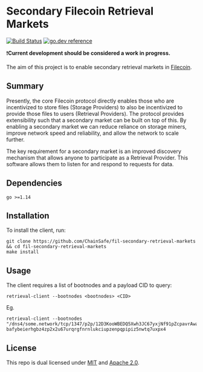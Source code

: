 # Secondary Filecoin Retrieval Markets

[![Build Status](https://travis-ci.com/ChainSafe/fil-secondary-retrieval-markets.svg?branch=main)](https://travis-ci.com/ChainSafe/fil-secondary-retrieval-markets)
[![go.dev reference](https://img.shields.io/badge/go.dev-reference-007d9c?logo=go&logoColor=white)](https://pkg.go.dev/mod/github.com/ChainSafe/fil-secondary-retrieval-markets)

❗**Current development should be considered a work in progress.**

The aim of this project is to enable secondary retrieval markets in [Filecoin](https://filecoin.io/). 

## Summary
Presently, the core Filecoin protocol directly enables those who are incentivized to store files (Storage Providers) to also be incentivized to provide those files to users (Retrieval Providers). The protocol provides extensibility such that a secondary market can be built on top of this. By enabling a secondary market we can reduce reliance on storage miners, improve network speed and reliability, and allow the network to scale further.

The key requirement for a secondary market is an improved discovery mechanism that allows anyone to participate as a Retrieval Provider. This software allows them to listen for and respond to requests for data. 

## Dependencies
`go >=1.14`

## Installation

To install the client, run:
```
git clone https://github.com/ChainSafe/fil-secondary-retrieval-markets && cd fil-secondary-retrieval-markets
make install
```

## Usage

The client requires a list of bootnodes and a payload CID to query:
```
retrieval-client --bootnodes <bootnodes> <CID>
```

Eg. 

```
retrieval-client --bootnodes "/dns4/some.network/tcp/1347/p2p/12D3KooWBEDQ5Xwh3JC67yxjNf91pZcpavrAwaqprNzbquC1yj6t,/dns4/some.network/tcp/1347/p2p/12D3KooWKbUF17McnN516w8TjmbkVNkcAZS9LnE5yJwH7pVDYPUJ" bafybeierhgbz4zp2x2u67urqrgfnrnlukciupzenpqpipiz5nwtq7uxpx4
```

## License

This repo is dual licensed under [MIT](/LICENSE-MIT) and [Apache 2.0](/LICENSE-APACHE).
